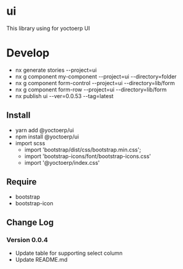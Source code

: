 # ui

This library using for yoctoerp UI

# Develop

 - nx generate stories --project=ui
 - nx g component my-component --project=ui --directory=folder
 - nx g component form-control --project=ui --directory=lib/form
 - nx g component form-row --project=ui --directory=lib/form
 - nx publish ui --ver=0.0.53 --tag=latest
## Install

- yarn add @yoctoerp/ui
- npm install @yoctoerp/ui
- import scss
  - import 'bootstrap/dist/css/bootstrap.min.css';
  - import 'bootstrap-icons/font/bootstrap-icons.css'
  - import '@yoctoerp/index.css'

## Require

- bootstrap
- bootstrap-icon

## Change Log

### Version 0.0.4

- Update table for supporting select column
- Update README.md
